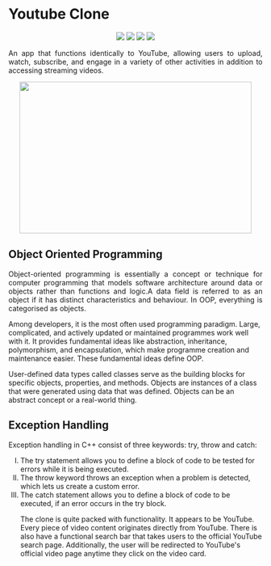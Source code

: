 <h1>Youtube Clone </h1>
 
<p align="center">
<img src="https://img.shields.io/badge/made%20by%20-Aarti-blue">
<img src="https://img.shields.io/badge/Clone-orange">
<img src="https://img.shields.io/badge/Youtube-API-brightgreen">
<img src="https://badges.frapsoft.com/os/v1/Javascript-css.svg?v=103">
</p>

<p align="justify">
An app that functions identically to YouTube, allowing users to upload, watch, subscribe, and engage in a variety of other activities in addition to accessing streaming videos.
 </p>
 
 <p align="center">
  <img width="460" height="300"src="https://user-images.githubusercontent.com/116307514/218166840-350e6312-48dd-4b74-897f-048048f99982.png">
</p>

<h2 >Object Oriented Programming </h2>
 <p align="justify">
 Object-oriented programming is essentially a concept or technique for computer programming that models software architecture around data or objects rather than functions and logic.A data field is referred to as an object if it has distinct characteristics and behaviour. In OOP, everything is categorised as objects.
</p>
<p>

Among developers, it is the most often used programming paradigm. Large, complicated, and actively updated or maintained programmes work well with it. It provides fundamental ideas like abstraction, inheritance, polymorphism, and encapsulation, which make programme creation and maintenance easier. These fundamental ideas define OOP.
  
</p>



User-defined data types called classes serve as the building blocks for specific objects, properties, and methods.
 Objects are instances of a class that were generated using data that was defined. Objects can be an abstract concept or a real-world thing. 


<h2> Exception Handling </h3>
<p> Exception handling in C++ consist of three keywords: try, throw and catch: <br> </p>
<ol type="I">
    <li> The try statement allows you to define a block of code to be tested for errors while it is being executed. </a></li>
    <li> The throw keyword throws an exception when a problem is detected, which lets us create a custom error. </a></li>
    <li> The catch statement allows you to define a block of code to be executed, if an error occurs in the try block. </a></li>

























The clone is quite packed with functionality. It appears to be YouTube. Every piece of video content originates directly from YouTube. There is also have a functional search bar that takes users to the official YouTube search page. Additionally, the user will be redirected to YouTube's official video page anytime they click on the video card.
